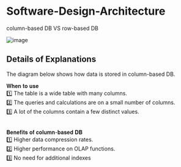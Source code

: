 # Software-Design-Architecture
column-based DB VS row-based DB

![image](https://user-images.githubusercontent.com/115500959/195122670-59473d64-23cc-48ec-a6fa-2d78e9bdb37b.png)

## Details of Explanations
The diagram below shows how data is stored in column-based DB.

𝐖𝐡𝐞𝐧 𝐭𝐨 𝐮𝐬𝐞 <br>
1️⃣ The table is a wide table with many columns.<br>
2️⃣ The queries and calculations are on a small number of columns.<br>
3️⃣ A lot of the columns contain a few distinct values.<br><br>

𝐁𝐞𝐧𝐞𝐟𝐢𝐭𝐬 𝐨𝐟 𝐜𝐨𝐥𝐮𝐦𝐧-𝐛𝐚𝐬𝐞𝐝 𝐃𝐁 <br>
1️⃣ Higher data compression rates. <br>
2️⃣ Higher performance on OLAP functions.<br>
3️⃣ No need for additional indexes<br>
